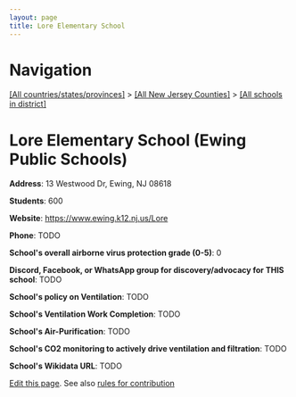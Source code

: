 ```yaml
---
layout: page
title: Lore Elementary School
---
```

# Navigation

[[All countries/states/provinces]](../../..) > [[All New Jersey Counties]](../..) > [[All schools in district]](..)

# Lore Elementary School (Ewing Public Schools)

**Address**: 13 Westwood Dr, Ewing, NJ 08618

**Students**: 600

**Website**: https://www.ewing.k12.nj.us/Lore

**Phone**: TODO

**School's overall airborne virus protection grade (0-5)**: 0

**Discord, Facebook, or WhatsApp group for discovery/advocacy for THIS school**: TODO

**School's policy on Ventilation**: TODO

**School's Ventilation Work Completion**: TODO

**School's Air-Purification**: TODO

**School's CO2 monitoring to actively drive ventilation and filtration**: TODO

**School's Wikidata URL**: TODO


[Edit this page](https://github.com/ventilate-schools/NJ/edit/main/./Ewing_Public_Schools/Lore_Elementary_School.md). See also [rules for contribution](../../../contribution-rules/)